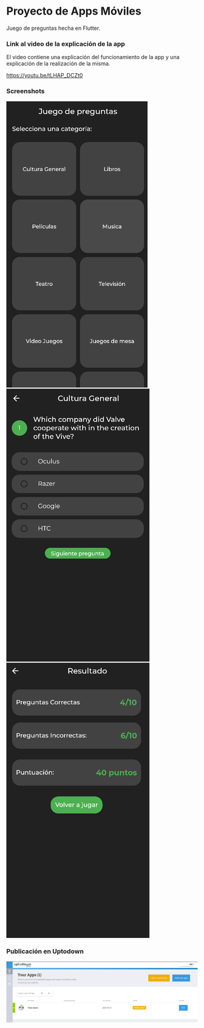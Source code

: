 
# Proyecto de Apps Móviles

Juego de preguntas hecha en Flutter.

### Link al video de la explicación de la app

El video contiene una explicación del funcionamiento de la app y una explicación de la realización de la misma.

https://youtu.be/tLHAP_DCZt0

### Screenshots
![image](https://github.com/MCris29/trivia_game/blob/dev/images/home.png)
![image](https://github.com/MCris29/trivia_game/blob/dev/images/question.png)
![image](https://github.com/MCris29/trivia_game/blob/dev/images/result.png)

### Publicación en Uptodown
![image](https://github.com/MCris29/trivia_game/blob/dev/images/uptodown.png)

